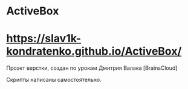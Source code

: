 # ActiveBox
# https://slav1k-kondratenko.github.io/ActiveBox/

Проэкт верстки, создан по урокам Дмитрия Валака [BrainsCloud]

Скрипты написаны самостоятельно.
